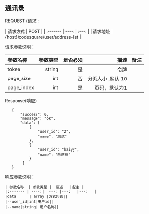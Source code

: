 ## 通讯录



REQUEST (请求):

|  请求方式    |    POST     |
| :------- | ----: | :---:  |
| 请求地址 | {host}/codesquare/user/address-list   |

请求参数说明：

|    参数名称  | 参数类型 | 是否必须   | 描述   |备注  |
| :------- | ----: | ---: | ---:   | ---:   | 
| token | string |  是    |  令牌  ||
| page_size | int |  否    |  分页大小 ,默认 10 | |
| page_index | int |  是    | 页码，默认为1   |  | 





Response(响应)
```
   {
       "success": 0,
       "message": "ok",
       "data": [
           {
               "user_id": "2",
               "name": "测试"
           },
           {
               "user_id": "baiyy",
               "name": "白燕燕"
           }
        ]
   }
```

响应参数说明：

    | 参数名称  | 参数类型 |  描述   |备注 |
    |:------- | ----:|  ---: |---:   |---:   |
    |data      | array |方式列表||
    |--user_id|int|用户id||
    |--name|string| 用户名称||
    
